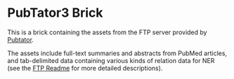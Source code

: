 # PubTator3 Brick

This is a brick containing the assets from the FTP server provided by [Pubtator](https://www.ncbi.nlm.nih.gov/research/pubtator3/).

The assets include full-text summaries and abstracts from PubMed articles, and tab-delimited data containing various kinds of relation data for NER (see the [FTP Readme](https://ftp.ncbi.nlm.nih.gov/pub/lu/PubTator3/README.txt) for more detailed descriptions).
